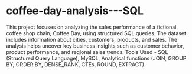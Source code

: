 # coffee-day-analysis---SQL
This project focuses on analyzing the sales performance of a fictional coffee shop chain, Coffee Day, using structured SQL queries. The dataset includes information about cities, customers, products, and sales. The analysis helps uncover key business insights such as customer behavior, product performance, and regional sales trends.
Tools Used -
SQL (Structured Query Language),
MySQL,
Analytical functions (JOIN, GROUP BY, ORDER BY, DENSE_RANK, CTEs, ROUND, EXTRACT)
